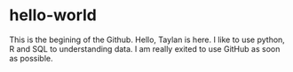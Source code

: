 # hello-world
This is the begining of the Github.
Hello, Taylan is here. I like to use python, R and SQL to understanding data.
I am really exited to use GitHub as soon as possible.
